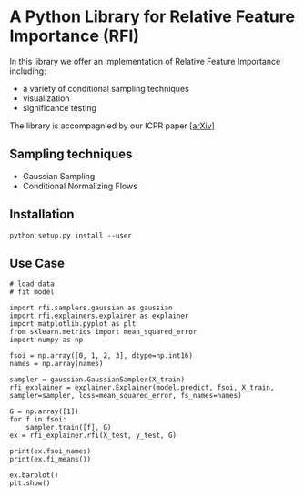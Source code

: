 # A Python Library for Relative Feature Importance (RFI)

In this library we offer an implementation of Relative Feature Importance including:

- a variety of conditional sampling techniques
- visualization
- significance testing

The library is accompagnied by our ICPR paper [[arXiv]](https://arxiv.org/abs/2007.08283)

## Sampling techniques

- Gaussian Sampling
- Conditional Normalizing Flows

## Installation

```
python setup.py install --user
```

## Use Case

```
# load data
# fit model

import rfi.samplers.gaussian as gaussian
import rfi.explainers.explainer as explainer
import matplotlib.pyplot as plt
from sklearn.metrics import mean_squared_error
import numpy as np

fsoi = np.array([0, 1, 2, 3], dtype=np.int16)
names = np.array(names)

sampler = gaussian.GaussianSampler(X_train)
rfi_explainer = explainer.Explainer(model.predict, fsoi, X_train, sampler=sampler, loss=mean_squared_error, fs_names=names)
                  
G = np.array([1])
for f in fsoi:
    sampler.train([f], G)
ex = rfi_explainer.rfi(X_test, y_test, G)

print(ex.fsoi_names)
print(ex.fi_means())

ex.barplot()
plt.show()

```
